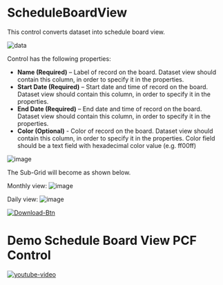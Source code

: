 # ScheduleBoardView

This control converts dataset into schedule board view.

![data](https://user-images.githubusercontent.com/61091700/223114744-87e2b6c2-ad90-4661-ad38-23f35e24f97c.jpg)

Control has the following properties:

- **Name (Required)** – Label of record on the board. Dataset view should contain this column, in order to specify it in the properties.
- **Start Date (Required)** – Start date and time of record on the board. Dataset view should contain this column, in order to specify it in the properties.
- **End Date (Required)** – End date and time of record on the board. Dataset view should contain this column, in order to specify it in the properties.
- **Color (Optional)** - Color of record on the board. Dataset view should contain this column, in order to specify it in the properties. Color field should be a text field with hexadecimal color value (e.g. ff00ff)

![image](https://user-images.githubusercontent.com/61091700/222454624-a343922b-dcf7-42e3-8421-92928c12b0b4.png)

The Sub-Grid will become as shown below.

Monthly view:
![image](https://user-images.githubusercontent.com/61091700/222457753-d6a2816d-99e0-4fe1-937b-be2d393c5977.png)

Daily view:
![image](https://user-images.githubusercontent.com/61091700/222460195-0c0295c8-2265-44e9-a1a4-4e79a1b858ef.png)

[![Download-Btn](https://user-images.githubusercontent.com/90428984/196970215-5355b724-6ebc-4457-995b-d3f4ebb450cf.png)](https://marketplace.bevercrm.com/pcf-controls/ScheduleBoardView)

# Demo Schedule Board View PCF Control

[![youtube-video](https://user-images.githubusercontent.com/61091700/223111823-17cb4649-a8a5-4dbd-a381-139f0309acf6.png)](https://www.youtube.com/watch?v=PD5IvVbYWBs)